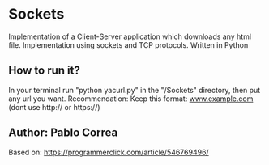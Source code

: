# Sockets

Implementation of a Client-Server application which downloads any html file. Implementation using sockets and TCP protocols. Written in Python

## How to run it?

In your terminal run "python yacurl.py" in the "/Sockets" directory, then put any url you want. Recommendation: Keep this format: www.example.com (dont use http:// or https://)

## Author: Pablo Correa

Based on: https://programmerclick.com/article/546769496/
